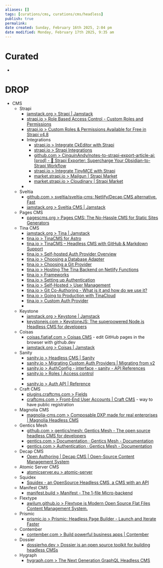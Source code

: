 ```yaml
---
aliases: []
tags: [curations/cms, curations/cms/headless]
publish: true
permalink:
date created: Sunday, February 16th 2025, 2:04 pm
date modified: Monday, February 17th 2025, 9:35 am
---
```


# Curated

- 

# DROP

- CMS
	- Strapi
		- [jamstack.org > Strapi | Jamstack](https://jamstack.org/headless-cms/strapi/)
		- [strapi.io > Role Based Access Control - Custom Roles and Permissions](https://strapi.io/features/custom-roles-and-permissions)
		- [strapi.io > Custom Roles & Permissions Available for Free in Strapi v4.8](https://strapi.io/blog/custom-roles-and-permissions-available-for-free-in-strapi-v4-8)
		- Integrations
			- [strapi.io > Integrate CkEditor with Strapi](https://strapi.io/integrations/ckeditor)
			- [strapi.io > Strapi Integrations](https://strapi.io/integrations)
			- [github.com > CinquinAndy/notes-to-strapi-export-article-ai: [prod] - 🚀 Strapi Exporter: Supercharge Your Obsidian-to-Strapi Workflow](https://github.com/CinquinAndy/notes-to-strapi-export-article-ai)
			- [strapi.io > Integrate TinyMCE with Strapi](https://strapi.io/integrations/tinymce)
			- [market.strapi.io > Mailgun | Strapi Market](https://market.strapi.io/providers/@strapi-provider-email-mailgun)
			- [market.strapi.io > Cloudinary | Strapi Market](https://market.strapi.io/providers/@strapi-provider-upload-cloudinary)
		-
	- Sveltia
		- [github.com > sveltia/sveltia-cms: Netlify/Decap CMS alternative. Fast](https://github.com/sveltia/sveltia-cms?tab=readme-ov-file#features-not-to-be-implemented)
		- [jamstack.org > Sveltia CMS | Jamstack](https://jamstack.org/headless-cms/sveltia-cms/)
	- Pages CMS
		- [pagescms.org > Pages CMS: The No-Hassle CMS for Static Sites Generators](https://pagescms.org/)
	- Tina CMS
		- [jamstack.org > Tina | Jamstack](https://jamstack.org/headless-cms/tinacms/)
		- [tina.io > TinaCMS for Astro](https://tina.io/astro)
		- [tina.io > TinaCMS – Headless CMS with GitHub & Markdown Support](https://tina.io/)
		- [tina.io > Self-hosted Auth Provider Overview](https://tina.io/docs/reference/self-hosted/auth-provider/overview)
		- [tina.io > Choosing a Database Adapter](https://tina.io/docs/reference/self-hosted/database-adapter/overview)
		- [tina.io > Choosing a Git Provider](https://tina.io/docs/reference/self-hosted/git-provider/overview)
		- [tina.io > Hosting The Tina Backend on Netlify Functions](https://tina.io/docs/reference/self-hosted/tina-backend/netlify-functions)
		- [tina.io > Frameworks](https://tina.io/docs/integration/frameworks)
		- [tina.io > Setting up Authentication](https://tina.io/docs/reference/media/external/authentication)
		- [tina.io > Self-Hosted > User Management](https://tina.io/docs/self-hosted/user-management)
		- [tina.io > Git Co-Authoring - What is it and how do we use it?](https://tina.io/docs/tina-cloud/git-co-authoring)
		- [tina.io > Going to Production with TinaCloud](https://tina.io/docs/tina-cloud/overview)
		- [tina.io > Custom Auth Provider](https://tina.io/docs/reference/self-hosted/auth-provider/bring-your-own)
		-
	- Keystone
		- [jamstack.org > Keystone | Jamstack](https://jamstack.org/headless-cms/keystone/)
		- [keystonejs.com > KeystoneJS: The superpowered Node.js Headless CMS for developers](https://keystonejs.com/)
	- Coisas
		- [coisas.fiatjaf.com > Coisas CMS](https://coisas.fiatjaf.com/) - edit GitHub pages in the browser with github.dev
		- [jamstack.org > Coisas | Jamstack](https://jamstack.org/headless-cms/coisas/)
	- Sanity
		- [sanity.io > Headless CMS | Sanity](https://www.sanity.io/headless-cms)
		- [sanity.io > Migrating Custom Auth Providers | Migrating from v2](https://www.sanity.io/docs/migrating-custom-auth-providers)
		- [sanity.io > AuthConfig - interface - sanity - API References](https://www.sanity.io/docs/reference/api/sanity/AuthConfig)
		- [sanity.io > Roles | Access control](https://www.sanity.io/docs/roles)
		-
		- [sanity.io > Auth API | Reference](https://www.sanity.io/docs/auth-api-reference)
	- Craft CMS
		- [plugins.craftcms.com > Fields](https://plugins.craftcms.com/categories/fields?craft5=)
		- [craftcms.com > Front-End User Accounts | Craft CMS](https://craftcms.com/knowledge-base/front-end-user-accounts) - way to have public registration
	- Magnolia CMS
		- [magnolia-cms.com > Composable DXP made for real enterprises | Magnolia Headless CMS](https://www.magnolia-cms.com/?logo=1)
	- Gentics Mesh
		- [github.com > gentics/mesh: Gentics Mesh - The open source headless CMS for developers](https://github.com/gentics/mesh)
		- [gentics.com > Documentation · Gentics Mesh - Documentation](https://www.gentics.com/mesh/docs/)
		- [gentics.com > Authentication · Gentics Mesh - Documentation](https://www.gentics.com/mesh/docs/authentication/#_authentication)
	- Decap CMS
		- [Open Authoring | Decap CMS | Open-Source Content Management System](https://decapcms.org/docs/open-authoring/)
	- Atomic Server CMS
		- [atomicserver.eu > atomic-server](https://atomicserver.eu/)
	- Squidex
		- [Squidex - an OpenSource Headless CMS, a CMS with an API](https://squidex.io/)
	- Manifest CMS
		- [manifest.build > Manifest - The 1-file Micro-backend](https://manifest.build/)
	- Flextype
		- [awilum.github.io > Flextype is Modern Open Source Flat Files Content Management System.](https://awilum.github.io/flextype/)
	- Prismic
		- [prismic.io > Prismic: Headless Page Builder - Launch and Iterate Faster](https://prismic.io/)
	- Contember
		- [contember.com > Build powerful business apps | Contember](https://www.contember.com/)
	- Dossier
		- [dossierhq.dev > Dossier is an open source toolkit for building headless CMSs](https://www.dossierhq.dev/)
	- Hygraph
		- [hygraph.com > The Next Generation GraphQL Headless CMS](https://hygraph.com/)